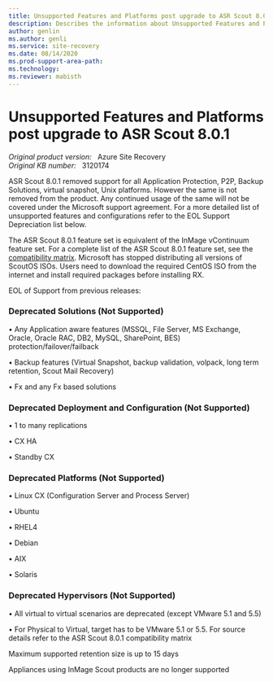 ```yaml
---
title: Unsupported Features and Platforms post upgrade to ASR Scout 8.0.1
description: Describes the information about Unsupported Features and Platforms post upgrade to ASR Scout 8.0.1.
author: genlin
ms.author: genli
ms.service: site-recovery
ms.date: 08/14/2020
ms.prod-support-area-path: 
ms.technology:
ms.reviewer: mabisth
---
```

# Unsupported Features and Platforms post upgrade to ASR Scout 8.0.1

_Original product version:_ &nbsp; Azure Site Recovery  
_Original KB number:_ &nbsp; 3120174

ASR Scout 8.0.1 removed support for all Application Protection, P2P, Backup Solutions, virtual snapshot, Unix platforms. However the same is not removed from the product. Any continued usage of the same will not be covered under the Microsoft support agreement. For a more detailed list of unsupported features and configurations refer to the EOL Support Depreciation list below.

The ASR Scout 8.0.1 feature set is equivalent of the InMage vContinuum feature set. For a complete list of the ASR Scout 8.0.1 feature set, see the [compatibility matrix](https://download.microsoft.com/download/c/d/a/cda1221b-74e4-4ccf-8f77-f785e71423c0/inmage_scout_standard_compatibility_matrix.pdf).
Microsoft has stopped distributing all versions of ScoutOS ISOs. Users need to download the required CentOS ISO from the internet and install required packages before installing RX.

EOL of Support from previous releases: 

### Deprecated Solutions (Not Supported)

• Any Application aware features (MSSQL, File Server, MS Exchange, Oracle, Oracle RAC, DB2, MySQL, SharePoint, BES) protection/failover/failback

• Backup features (Virtual Snapshot, backup validation, volpack, long term retention, Scout Mail Recovery)

• Fx and any Fx based solutions

### Deprecated Deployment and Configuration (Not Supported)

• 1 to many replications

• CX HA

• Standby CX

### Deprecated Platforms (Not Supported)

• Linux CX (Configuration Server and Process Server)

• Ubuntu

• RHEL4

• Debian

• AIX

• Solaris

### Deprecated Hypervisors (Not Supported)

• All virtual to virtual scenarios are deprecated (except VMware 5.1 and 5.5)

• For Physical to Virtual, target has to be VMware 5.1 or 5.5. For source details refer to the ASR Scout 8.0.1 compatibility matrix

Maximum supported retention size is up to 15 days  

Appliances using InMage Scout products are no longer supported
